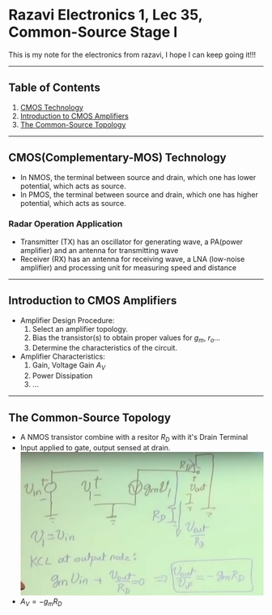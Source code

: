 # Razavi Electronics 1, Lec 35, Common-Source Stage I

This is my note for the electronics from razavi, I hope I can keep going it!!!

---

## Table of Contents
1. [CMOS Technology](#cmoscomplementary-mos-technology)
2. [Introduction to CMOS Amplifiers](#introduction-to-cmos-amplifiers)
3. [The Common-Source Topology](#the-common-source-topology)





---
## CMOS(Complementary-MOS) Technology
+ In NMOS, the terminal between source and drain, which one has lower potential, which acts as source.
+ In PMOS, the terminal between source and drain, which one has higher potential, which acts as source.

### Radar Operation Application
+ Transmitter (TX) has an oscillator for generating wave, a PA(power amplifier) and an antenna for transmitting wave
+ Receiver (RX) has an antenna for receiving wave, a LNA (low-noise amplifier) and processing unit for measuring speed and distance
--- 
## Introduction to CMOS Amplifiers
+ Amplifier Design Procedure:
    1. Select an amplifier topology.
    2. Bias the transistor(s) to obtain proper values for $g_m$, $r_o$...
    3. Determine the characteristics of the circuit.
+ Amplifier Characteristics:
    1. Gain, Voltage Gain $A_V$
    2. Power Dissipation 
    3. ...
---
## The Common-Source Topology
+ A NMOS transistor combine with a resitor $R_D$ with it's Drain Terminal 
+ Input applied to gate, output sensed at drain.
![](/images/CS-Stage_SmallSignal.png)
+ $A_V = -g_m R_D$
